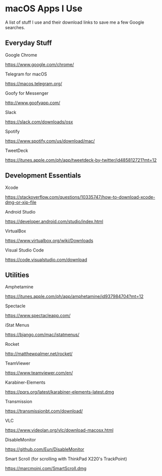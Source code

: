 # macOS Apps I Use

A list of stuff I use and their download links to save me a few Google searches.

## Everyday Stuff

Google Chrome

https://www.google.com/chrome/

Telegram for macOS

https://macos.telegram.org/

Goofy for Messenger

http://www.goofyapp.com/

Slack

https://slack.com/downloads/osx

Spotify

https://www.spotify.com/us/download/mac/

TweetDeck

https://itunes.apple.com/ph/app/tweetdeck-by-twitter/id485812721?mt=12

## Development Essentials

Xcode

https://stackoverflow.com/questions/10335747/how-to-download-xcode-dmg-or-xip-file

Android Studio

https://developer.android.com/studio/index.html

VirtualBox

https://www.virtualbox.org/wiki/Downloads

Visual Studio Code

https://code.visualstudio.com/download


## Utilities

Amphetamine

https://itunes.apple.com/ph/app/amphetamine/id937984704?mt=12

Spectacle

https://www.spectacleapp.com/

iStat Menus

https://bjango.com/mac/istatmenus/

Rocket

http://matthewpalmer.net/rocket/

TeamViewer

https://www.teamviewer.com/en/

Karabiner-Elements

https://pqrs.org/latest/karabiner-elements-latest.dmg

Transmission

https://transmissionbt.com/download/

VLC

https://www.videolan.org/vlc/download-macosx.html

DisableMonitor

https://github.com/Eun/DisableMonitor

Smart Scroll (for scrolling with ThinkPad X220's TrackPoint)

https://marcmoini.com/SmartScroll.dmg
